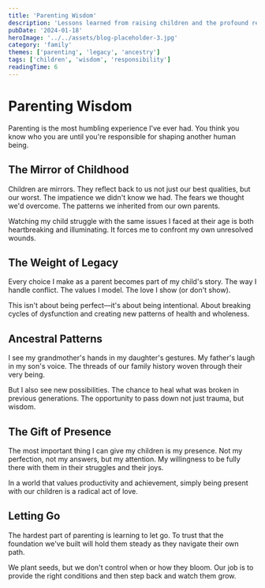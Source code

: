 ```yaml
---
title: 'Parenting Wisdom'
description: 'Lessons learned from raising children and the profound responsibility of shaping another human being.'
pubDate: '2024-01-18'
heroImage: '../../assets/blog-placeholder-3.jpg'
category: 'family'
themes: ['parenting', 'legacy', 'ancestry']
tags: ['children', 'wisdom', 'responsibility']
readingTime: 6
---
```


# Parenting Wisdom

Parenting is the most humbling experience I've ever had. You think you know who you are until you're responsible for shaping another human being.

## The Mirror of Childhood

Children are mirrors. They reflect back to us not just our best qualities, but our worst. The impatience we didn't know we had. The fears we thought we'd overcome. The patterns we inherited from our own parents.

Watching my child struggle with the same issues I faced at their age is both heartbreaking and illuminating. It forces me to confront my own unresolved wounds.

## The Weight of Legacy

Every choice I make as a parent becomes part of my child's story. The way I handle conflict. The values I model. The love I show (or don't show).

This isn't about being perfect—it's about being intentional. About breaking cycles of dysfunction and creating new patterns of health and wholeness.

## Ancestral Patterns

I see my grandmother's hands in my daughter's gestures. My father's laugh in my son's voice. The threads of our family history woven through their very being.

But I also see new possibilities. The chance to heal what was broken in previous generations. The opportunity to pass down not just trauma, but wisdom.

## The Gift of Presence

The most important thing I can give my children is my presence. Not my perfection, not my answers, but my attention. My willingness to be fully there with them in their struggles and their joys.

In a world that values productivity and achievement, simply being present with our children is a radical act of love.

## Letting Go

The hardest part of parenting is learning to let go. To trust that the foundation we've built will hold them steady as they navigate their own path.

We plant seeds, but we don't control when or how they bloom. Our job is to provide the right conditions and then step back and watch them grow.
